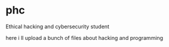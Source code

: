 # phc
Ethical hacking and cybersecurity student

here i ll upload a bunch of files about hacking and programming 
